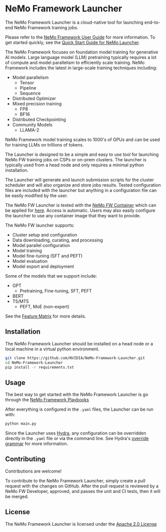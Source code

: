# NeMo Framework Launcher

The NeMo Framework Launcher is a cloud-native tool for launching end-to-end NeMo Framework training jobs.

Please refer to the [NeMo Framework User Guide](https://docs.nvidia.com/nemo-framework/user-guide/latest/index.html) for more information. To get started quickly, see the [Quick Start Guide for NeMo Launcher](https://docs.nvidia.com/nemo-framework/user-guide/latest/launcherguide/quickstart.html).

The NeMo Framework focuses on foundation model training for generative AI models. 
Large language model (LLM) pretraining typically requires a lot of compute and model parallelism to efficiently scale training.
NeMo Framework includes the latest in large-scale training techniques including:

- Model parallelism
  * Tensor
  * Pipeline
  * Sequence
- Distributed Optimizer
- Mixed precision training
  * FP8
  * BF16
- Distributed Checkpointing
- Community Models
  * LLAMA-2

NeMo Framework model training scales to 1000's of GPUs and can be used for training LLMs on trillions of tokens.

The Launcher is designed to be a simple and easy to use tool for launching NeMo FW training jobs
on CSPs or on-prem clusters. The launcher is typically used from a head node and only requires
a minimal python installation.

The Launcher will generate and launch submission scripts for the cluster scheduler and will also organize 
and store jobs results. Tested configuration files are included with the launcher but anything
in a configuration file can be easily modified by the user.

The NeMo FW Launcher is tested with the [NeMo FW Container](https://registry.ngc.nvidia.com/orgs/ea-bignlp/teams/ga-participants/containers/nemofw-training) which can be applied for [here](https://developer.nvidia.com/nemo-framework).
Access is automatic. 
Users may also easily configure the launcher to use any container image that they want to provide.

The NeMo FW launcher supports:
- Cluster setup and configuration
- Data downloading, curating, and processing
- Model parallel configuration
- Model training
- Model fine-tuning (SFT and PEFT)
- Model evaluation
- Model export and deployment


Some of the models that we support include:
- GPT
  * Pretraining, Fine-tuning, SFT, PEFT
- BERT
- T5/MT5
  * PEFT, MoE (non-expert)

See the [Feature Matrix](https://docs.nvidia.com/nemo-framework/user-guide/latest/featurematrix.html#gpt-models) for more details.


## Installation

The NeMo Framework Launcher should be installed on a head node or a local machine in a virtual python environment.

```bash
git clone https://github.com/NVIDIA/NeMo-Framework-Launcher.git
cd NeMo-Framework-Launcher
pip install -r requirements.txt
```

## Usage

The best way to get started with the NeMo Framework Launcher is go through 
the [NeMo Framework Playbooks](https://docs.nvidia.com/nemo-framework/user-guide/latest/playbooks/index.html)

After everything is configured in the `.yaml` files, the Launcher can be run with:

```bash
python main.py
```

Since the Launcher uses [Hydra](https://hydra.cc/docs/intro/), 
any configuration can be overridden directly in the `.yaml` file or via the command line.
See Hydra's [override grammar](https://hydra.cc/docs/advanced/override_grammar/basic/) for more information. 

## Contributing

Contributions are welcome!

To contribute to the NeMo Framework Launcher, simply create a pull request with the changes on GitHub.
After the pull request is reviewed by a NeMo FW Developer, approved, and passes the unit and CI tests, 
then it will be merged.

## License

The NeMo Framework Launcher is licensed under the [Apache 2.0 License](https://github.com/NVIDIA/NeMo-Framework-Launcher/blob/master/LICENSE)
